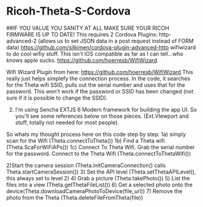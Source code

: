 # Ricoh-Theta-S-Cordova
##IF YOU VALUE YOU SANITY AT ALL MAKE SURE YOUR RICOH FIRMWARE IS UP TO DATE!
This requires 2 Cordova Plugins: 
http-advanced-2 (allows us to set JSON data in a post request instead of FORM data)
https://github.com/silkimen/cordova-plugin-advanced-http
wifiwizard to do cool wifiy stuff. This isn't IOS compatible as far as I can tell...who knows apple sucks.
https://github.com/hoerresb/WifiWizard

Wifi Wizard Plugin from here: https://github.com/hoerresb/WifiWizard
This really just helps simplefy the connection process. In the code, it searches for the Theta wifi SSID, pulls out the serial number and uses that for the password. This won't work if the password or SSID has been changed (not sure if it is possible to change the SSID). 

2) I'm using Sencha EXTJS 6 Modern framework for building the app UI. So you'll see some references below on those pieces. (Ext.VIewport and stuff, totally not needed for most people).

So whats my thought process here on this code step by step:
1a) simply scan for the Wifi (Theta.connectToTheta())
1b) Find a Theta wifi (Theta.ScaForWiFiAPs())
1c) Connect To Theta Wifi. Grab the serial number for the password. Connect to the Theta Wifi (Theta.connectToThetaWifi())

2)Start the camera session (Theta.initCameraConnection() calls Theta.startCameraSession())
3) Set the API level (Theta.setThetaAPILevel(), this always set to level 2)
4) Grab a picture (Theta.takePhoto())
5) List the files into a view (Theta.getThetaFileList())
6) Get a selected photo onto the device(Theta.downloadCameraPhotoToDevice(file_url))
7) Remove the photo from the Theta (Theta.deleteFileFromTheta(file))

